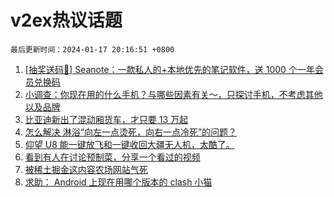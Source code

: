 # v2ex热议话题

`最后更新时间：2024-01-17 20:16:51 +0800`

1. [[抽奖送码🎁] Seanote：一款私人的+本地优先的笔记软件，送 1000 个一年会员兑换码](https://www.v2ex.com/t/1009230)
1. [小调查：你现在用的什么手机？与哪些因素有关～，只探讨手机，不考虑其他以及品牌](https://www.v2ex.com/t/1009291)
1. [比亚迪新出了混动厢货车，才只要 13 万起](https://www.v2ex.com/t/1009228)
1. [怎么解决 淋浴“向左一点烫死，向右一点冷死”的问题？](https://www.v2ex.com/t/1009312)
1. [仰望 U8 能一键放飞和一键收回大疆无人机，太酷了。](https://www.v2ex.com/t/1009219)
1. [看到有人在讨论预制菜，分享一个看过的视频](https://www.v2ex.com/t/1009293)
1. [被稀土掘金这内容农场网站气死](https://www.v2ex.com/t/1009200)
1. [求助： Android 上现在用哪个版本的 clash 小猫](https://www.v2ex.com/t/1009225)

